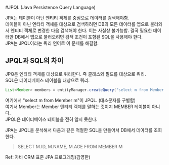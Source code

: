 #JPQL (Java Persistence Query Language)

JPA는 테이블이 아닌 엔티티 객체를 중심으로 데이터를 검색해야함.   
테이블이 아닌 엔티티 객체를 대상으로 검색하려면 DB의 모든 데이터를 앱으로 불러와서 엔티티 객체로 변경한 다음 검색해야 한다. 이는 사실상 불가능함. 결국 필요한 데이터만 DB에서 앱으로 불러오려면 검색 조건이 포함된 SQL을 사용해야 한다.    
JPA는 JPQL이라는 쿼리 언어로 이 문제를 해결함.

## JPQL과 SQL의 차이

JPQ은 엔티티 객체를 대상으로 쿼리한다. 즉 클래스와 필드를 대상으로 쿼리.    
SQL은 데이터베이스 테이블을 대상으로 쿼리.

````java
List<Member> members = entityManager.createQuery("select m from Member m", Member.class).getResultList();
````

여기에서 "select m from Member m"이 JPQL. (대소문자를 구별함)    
여기서 Member는 Member 엔티티 객체를 말하는 것이지 MEMBER 테이블이 아니다.    
JPQL은 데이터베이스 테이블을 전혀 알지 못한다.    
    
    
JPA는 JPQL을 분석해서 다음과 같은 적절한 SQL을 만들어서 DB에서 데이터를 조회한다.
> SELECT M.ID, M.NAME, M.AGE FROM MEMBER M
                
                
                
Ref: 자바 ORM 표준 JPA 프로그래밍(김영한)
